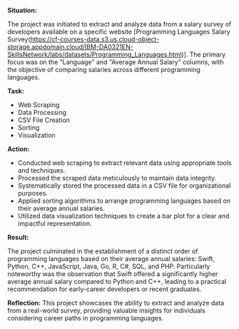 **Situation:**

The project was initiated to extract and analyze data from a salary survey of developers available on a specific website [Programming Languages Salary Survey(https://cf-courses-data.s3.us.cloud-object-storage.appdomain.cloud/IBM-DA0321EN-SkillsNetwork/labs/datasets/Programming_Languages.html)]. The primary focus was on the "Language" and "Average Annual Salary" columns, with the objective of comparing salaries across different programming languages.

**Task:**

- Web Scraping
- Data Processing
- CSV File Creation
- Sorting
- Visualization

**Action:**
- Conducted web scraping to extract relevant data using appropriate tools and techniques.
- Processed the scraped data meticulously to maintain data integrity.
- Systematically stored the processed data in a CSV file for organizational purposes.
- Applied sorting algorithms to arrange programming languages based on their average annual salaries.
- Utilized data visualization techniques to create a bar plot for a clear and impactful representation.

**Result:**

The project culminated in the establishment of a distinct order of programming languages based on their average annual salaries: Swift, Python, C++, JavaScript, Java, Go, R, C#, SQL, and PHP. Particularly noteworthy was the observation that Swift offered a significantly higher average annual salary compared to Python and C++, leading to a practical recommendation for early-career developers or recent graduates.

**Reflection:**
This project showcases the ability to extract and analyze data from a real-world survey, providing valuable insights for individuals considering career paths in programming languages.

